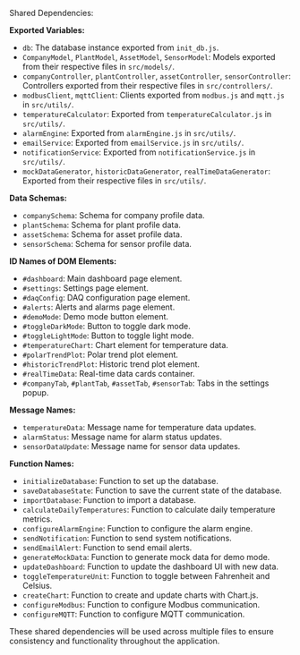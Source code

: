 Shared Dependencies:

**Exported Variables:**
- `db`: The database instance exported from `init_db.js`.
- `CompanyModel`, `PlantModel`, `AssetModel`, `SensorModel`: Models exported from their respective files in `src/models/`.
- `companyController`, `plantController`, `assetController`, `sensorController`: Controllers exported from their respective files in `src/controllers/`.
- `modbusClient`, `mqttClient`: Clients exported from `modbus.js` and `mqtt.js` in `src/utils/`.
- `temperatureCalculator`: Exported from `temperatureCalculator.js` in `src/utils/`.
- `alarmEngine`: Exported from `alarmEngine.js` in `src/utils/`.
- `emailService`: Exported from `emailService.js` in `src/utils/`.
- `notificationService`: Exported from `notificationService.js` in `src/utils/`.
- `mockDataGenerator`, `historicDataGenerator`, `realTimeDataGenerator`: Exported from their respective files in `src/utils/`.

**Data Schemas:**
- `companySchema`: Schema for company profile data.
- `plantSchema`: Schema for plant profile data.
- `assetSchema`: Schema for asset profile data.
- `sensorSchema`: Schema for sensor profile data.

**ID Names of DOM Elements:**
- `#dashboard`: Main dashboard page element.
- `#settings`: Settings page element.
- `#daqConfig`: DAQ configuration page element.
- `#alerts`: Alerts and alarms page element.
- `#demoMode`: Demo mode button element.
- `#toggleDarkMode`: Button to toggle dark mode.
- `#toggleLightMode`: Button to toggle light mode.
- `#temperatureChart`: Chart element for temperature data.
- `#polarTrendPlot`: Polar trend plot element.
- `#historicTrendPlot`: Historic trend plot element.
- `#realTimeData`: Real-time data cards container.
- `#companyTab`, `#plantTab`, `#assetTab`, `#sensorTab`: Tabs in the settings popup.

**Message Names:**
- `temperatureData`: Message name for temperature data updates.
- `alarmStatus`: Message name for alarm status updates.
- `sensorDataUpdate`: Message name for sensor data updates.

**Function Names:**
- `initializeDatabase`: Function to set up the database.
- `saveDatabaseState`: Function to save the current state of the database.
- `importDatabase`: Function to import a database.
- `calculateDailyTemperatures`: Function to calculate daily temperature metrics.
- `configureAlarmEngine`: Function to configure the alarm engine.
- `sendNotification`: Function to send system notifications.
- `sendEmailAlert`: Function to send email alerts.
- `generateMockData`: Function to generate mock data for demo mode.
- `updateDashboard`: Function to update the dashboard UI with new data.
- `toggleTemperatureUnit`: Function to toggle between Fahrenheit and Celsius.
- `createChart`: Function to create and update charts with Chart.js.
- `configureModbus`: Function to configure Modbus communication.
- `configureMQTT`: Function to configure MQTT communication.

These shared dependencies will be used across multiple files to ensure consistency and functionality throughout the application.